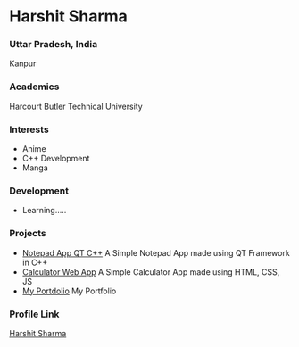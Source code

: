 # Harshit Sharma

### Uttar Pradesh, India

Kanpur

### Academics

Harcourt Butler Technical University

### Interests

- Anime
- C++ Development
- Manga

### Development

- Learning.....

### Projects

- [Notepad App QT C++](https://github.com/harshit-sharma-gits/NotepadApp_QT) A Simple Notepad App made using QT Framework in C++
- [Calculator Web App](https://github.com/harshit-sharma-gits/Calculator) A Simple Calculator App made using HTML, CSS, JS
- [My Portdolio](https://github.com/harshit-sharma-gits/harshit-sharma-gits.github.io) My Portfolio

### Profile Link

[Harshit Sharma](https://github.com/harshit-sharma-gits)
